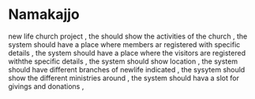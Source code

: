 # Namakajjo
new life church project  ,
the should show the activities of the church   ,
the system should have a place where members ar registered with specific details  ,
the system should have a place where the visitors are registered withthe specific details  ,
the system should show location  ,
the system should have different branches of newlife indicated  ,
the sysytem should show the different ministries around  ,
the system should hava a slot for givings and donations  ,
 
